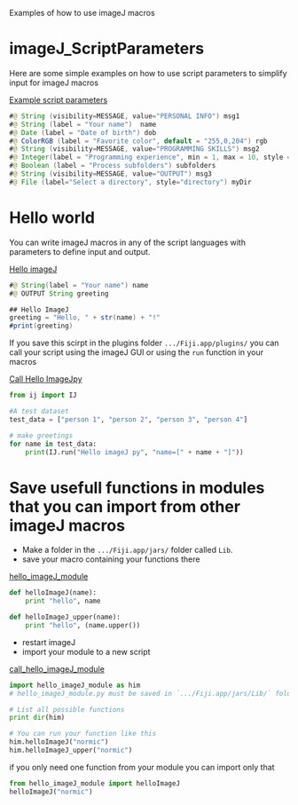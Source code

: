 Examples of how to use imageJ macros

# imageJ_ScriptParameters
Here are some simple examples on how to use script parameters to simplify input for imageJ macros

[Example script parameters](https://github.com/oodegard/imageJ_ScriptParameters/blob/main/00_hello_ImageJ/Example_script_parameters.ijm)
```java
#@ String (visibility=MESSAGE, value="PERSONAL INFO") msg1
#@ String (label = "Your name")  name
#@ Date (label = "Date of birth") dob
#@ ColorRGB (label = "Favorite color", default = "255,0,204") rgb
#@ String (visibility=MESSAGE, value="PROGRAMMING SKILLS") msg2
#@ Integer(label = "Programming experience", min = 1, max = 10, style = "slider") prog_exp
#@ Boolean (label = "Process subfolders") subfolders
#@ String (visibility=MESSAGE, value="OUTPUT") msg3
#@ File (label="Select a directory", style="directory") myDir
```
# Hello world
You can write imageJ macros in any of the script languages with parameters to define input and output.

[Hello imageJ](https://github.com/oodegard/imageJ_ScriptParameters/blob/main/00_hello_ImageJ/Hello_imageJ_py.py)
```java
#@ String(label = "Your name") name
#@ OUTPUT String greeting

## Hello ImageJ 
greeting = "Hello, " + str(name) + "!"
#print(greeting)
```
If you save this scirpt in the plugins folder `.../Fiji.app/plugins/` you can call your script using the imageJ GUI or using the  `run` function in your macros

[Call Hello ImageJpy](https://github.com/oodegard/imageJ_ScriptParameters/blob/main/00_hello_ImageJ/Call_Hello_ImageJ_py.py)
```python
from ij import IJ

#A test dataset
test_data = ["person 1", "person 2", "person 3", "person 4"]

# make greetings 
for name in test_data:
	print(IJ.run("Hello imageJ py", "name=[" + name + "]"))
```

# Save usefull functions in modules that you can import from other imageJ macros
* Make a folder in the `.../Fiji.app/jars/` folder called `Lib`.
* save your macro containing your functions there

[hello_imageJ_module](https://github.com/oodegard/imageJ_ScriptParameters/blob/main/Lib/hello_imageJ_module.py)
```python
def helloImageJ(name):
	print "hello", name

def helloImageJ_upper(name):
	print "hello", (name.upper())
```
* restart imageJ
* import your module to a new script

[call_hello_imageJ_module](https://github.com/oodegard/imageJ_ScriptParameters/blob/main/01_hello_python_module/call_hello_imageJ_module.py)
```python
import hello_imageJ_module as him
# hello_imageJ_module.py must be saved in `.../Fiji.app/jars/Lib/` folder

# List all possible functions
print dir(him)

# You can run your function like this
him.helloImageJ("normic")
him.helloImageJ_upper("normic")
``` 
if you only need one function from your module you can import only that
```python
from hello_imageJ_module import helloImageJ
helloImageJ("normic")
```

